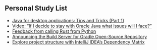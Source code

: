 ## Personal Study List
<!-- BLOG-POST-LIST:START -->
- [Java for desktop applications: Tips and Tricks &lpar;Part 1&rpar;](https://foojay.io/today/java-for-desktop-applications-part-1/)
- [Video: “If I decide to stay with Oracle Java what issues will I face?”](https://foojay.io/today/video-if-i-decide-to-stay-with-oracle-java-what-issues-will-i-face/)
- [Feedback from calling Rust from Python](https://foojay.io/today/feedback-from-calling-rust-from-python/)
- [Announcing the Build Server for Gradle Open-Source Repository](https://foojay.io/today/announcing-the-bsp-repo/)
- [Explore project structure with IntelliJ IDEA’s Dependency Matrix](https://foojay.io/today/explore-project-structure-with-intellij-ideas-dependency-matrix/)
<!-- BLOG-POST-LIST:END -->  
